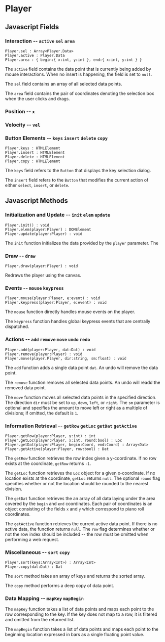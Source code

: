 Player
======

## Javascript Fields

### Interaction -- `active` `sel` `area`

    Player.sel : Array<Player.Data>
    Player.active : Player.Data
    Player.area : { begin:{ x:int, y:int }, end:{ x:int, y:int } }

The `active` field contains the data point that is currently being added by
mouse interactions. When no insert is happening, the field is set to `null`.

The `sel` field contains an array of all selected data points.

The `area` field contains the pair of coordinates denoting the selection box
when the user clicks and drags.

### Position -- `x`

### Velocity -- `vel`

### Button Elements -- `keys` `insert` `delete` `copy`

    Player.keys : HTMLElement
    Player.insert : HTMLElement
    Player.delete : HTMLElement
    Player.copy : HTMLElement

The `keys` field refers to the `Button` that displays the key selection
dialog.

The `insert` field refers to the `Button` that modifies the current action of
either `select`, `insert`, or `delete`.


## Javascript Methods

### Initialization and Update -- `init` `elem` `update`

    Player.init() : void
    Player.elem(player:Player) : DOMElement
    Player.update(player:Player) : void

The `init` function initializes the data provided by the `player` parameter.
The 

### Draw -- `draw`

    Player.draw(player:Player) : void

Redraws the player using the canvas.

### Events -- `mouse` `keypress`

    Player.mouse(player:Player, e:event) : void
    Player.keypress(player:Player, e:event) : void

The `mouse` function directly handles mouse events on the player.

The `keypress` function handles global keypress events that are centrally
dispatched.

### Actions -- `add` `remove` `move` `undo` `redo`

    Player.add(player:Player, dat:Dat) : void
    Player.remove(player:Player) : void
    Player.move(player.Player, dir:string, sm:float) : void

The `add` function adds a single data point `dat`. An undo will remove the
data point.

The `remove` function removes all selected data points. An undo will readd the
removed data point.

The `move` function moves all selected data points in the specified direction.
The direction `dir` must be set to `up`, `down`, `left`, or `right`. The `sm`
parameter is optional and specifies the amount to move left or right as a
multiple of divisions; if omitted, the default is `1`.

### Information Retrieval -- `getRow` `getLoc` `getDat` `getActive`

    Player.getRow(player:Player, y:int) : int
    Player.getLoc(player:Player, x:int, round:bool) : Loc
    Player.getDat(player:Player, begin:Coord, end:Coord) : Array<Dat>
    Player.getActive(player:Player, row:bool) : Dat

The `getRow` function retrieves the row index given a y-coordinate. If no row
exists at the coordinate, `getRow` returns `-1`.

The `getLoc` function retrieves the `Loc` object for a given x-coordinate. If
no location exists at the coordinate, `getLoc` returns `null`. The optional
`round` flag specifies whether or not the location should be rounded to the
nearest division.

The `getDat` function retrieves the an array of all data laying under the area
covered by the `begin` and `end` coordinates. Each pair of coordinates is an
object consisting of the fields `x` and `y` which correspond to piano roll
coordinates.

The `getActive` function retrieves the current active data point. If there is
no active data, the function returns `null`. The `row` flag determines whether
or not the row index should be included -- the row must be omitted when
performing a web request.

### Miscellaneous -- `sort` `copy`

    Player.sort(keys:Array<Int>) : Array<Int>
    Player.copy(dat:Dat) : Dat

The `sort` method takes an array of keys and returns the sorted array.

The `copy` method performs a deep copy of data point.

### Data Mapping -- `mapKey` `mapBegin`

The `mapKey` function takes a list of data points and maps each point to the
row corresponding to the key. If the key does not map to a row, it is filtered
and omitted from the returned list.

The `mapBegin` function takes a list of data points and maps each point to the
beginning location expressed in bars as a single floating point value.
